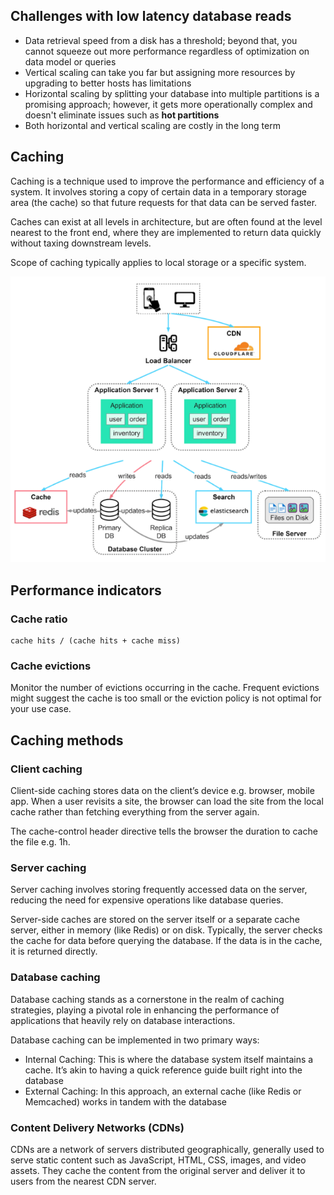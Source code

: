 ## Challenges with low latency database reads

- Data retrieval speed from a disk has a threshold; beyond that, you cannot squeeze out more performance regardless of optimization on data model or queries
- Vertical scaling can take you far but assigning more resources by upgrading to better hosts has limitations
- Horizontal scaling by splitting your database into multiple partitions is a promising approach; however, it gets more operationally complex and doesn't eliminate issues such as **hot partitions**
- Both horizontal and vertical scaling are costly in the long term

## Caching

Caching is a technique used to improve the performance and efficiency of a system. It involves storing a copy of certain data in a temporary storage area (the cache) so that future requests for that data can be served faster.

Caches can exist at all levels in architecture, but are often found at the level nearest to the front end, where they are implemented to return data quickly without taxing downstream levels.

Scope of caching typically applies to local storage or a specific system.

<img src="./assets/caching.png">

## Performance indicators

### Cache ratio

```
cache hits / (cache hits + cache miss)
```

### Cache evictions

Monitor the number of evictions occurring in the cache. Frequent evictions might suggest the cache is too small or the eviction policy is not optimal for your use case.

## Caching methods

### Client caching

Client-side caching stores data on the client’s device e.g. browser, mobile app. When a user revisits a site, the browser can load the site from the local cache rather than fetching everything from the server again.

The cache-control header directive tells the browser the duration to cache the file e.g. 1h.

### Server caching

Server caching involves storing frequently accessed data on the server, reducing the need for expensive operations like database queries.

Server-side caches are stored on the server itself or a separate cache server, either in memory (like Redis) or on disk. Typically, the server checks the cache for data before querying the database. If the data is in the cache, it is returned directly.

### Database caching

Database caching stands as a cornerstone in the realm of caching strategies, playing a pivotal role in enhancing the performance of applications that heavily rely on database interactions.

Database caching can be implemented in two primary ways:

- Internal Caching: This is where the database system itself maintains a cache. It’s akin to having a quick reference guide built right into the database
- External Caching: In this approach, an external cache (like Redis or Memcached) works in tandem with the database

### Content Delivery Networks (CDNs)

CDNs are a network of servers distributed geographically, generally used to serve static content such as JavaScript, HTML, CSS, images, and video assets. They cache the content from the original server and deliver it to users from the nearest CDN server.
